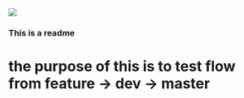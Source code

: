 ![](https://github.com/ColtG-py/rock-paper-scissors/workflows/dev.push.workflow/badge.svg)
### This is a readme

# the purpose of this is to test flow from feature -> dev -> master